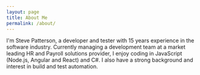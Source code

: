```yaml
---
layout: page
title: About Me
permalink: /about/
---
```


I'm Steve Patterson, a developer and tester with 15 years experience in the software industry.
Currently managing a development team at a market leading HR and Payroll solutions provider, I enjoy coding in JavaScript (Node.js, Angular and React) and C#.
I also have a strong background and interest in build and test automation.
